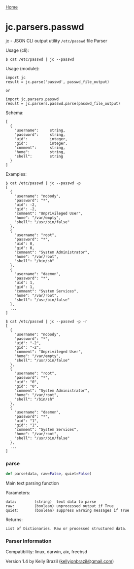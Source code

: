 [Home](https://kellyjonbrazil.github.io/jc/)
<a id="jc.parsers.passwd"></a>

# jc.parsers.passwd

jc - JSON CLI output utility `/etc/passwd` file Parser

Usage (cli):

    $ cat /etc/passwd | jc --passwd

Usage (module):

    import jc
    result = jc.parse('passwd', passwd_file_output)

    or

    import jc.parsers.passwd
    result = jc.parsers.passwd.parse(passwd_file_output)

Schema:

    [
      {
        "username":     string,
        "password":     string,
        "uid":          integer,
        "gid":          integer,
        "comment":      string,
        "home":         string,
        "shell":        string
      }
    ]

Examples:

    $ cat /etc/passwd | jc --passwd -p
    [
      {
        "username": "nobody",
        "password": "*",
        "uid": -2,
        "gid": -2,
        "comment": "Unprivileged User",
        "home": "/var/empty",
        "shell": "/usr/bin/false"
      },
      {
        "username": "root",
        "password": "*",
        "uid": 0,
        "gid": 0,
        "comment": "System Administrator",
        "home": "/var/root",
        "shell": "/bin/sh"
      },
      {
        "username": "daemon",
        "password": "*",
        "uid": 1,
        "gid": 1,
        "comment": "System Services",
        "home": "/var/root",
        "shell": "/usr/bin/false"
      },
      ...
    ]

    $ cat /etc/passwd | jc --passwd -p -r
    [
      {
        "username": "nobody",
        "password": "*",
        "uid": "-2",
        "gid": "-2",
        "comment": "Unprivileged User",
        "home": "/var/empty",
        "shell": "/usr/bin/false"
      },
      {
        "username": "root",
        "password": "*",
        "uid": "0",
        "gid": "0",
        "comment": "System Administrator",
        "home": "/var/root",
        "shell": "/bin/sh"
      },
      {
        "username": "daemon",
        "password": "*",
        "uid": "1",
        "gid": "1",
        "comment": "System Services",
        "home": "/var/root",
        "shell": "/usr/bin/false"
      },
      ...
    ]

<a id="jc.parsers.passwd.parse"></a>

### parse

```python
def parse(data, raw=False, quiet=False)
```

Main text parsing function

Parameters:

    data:        (string)  text data to parse
    raw:         (boolean) unprocessed output if True
    quiet:       (boolean) suppress warning messages if True

Returns:

    List of Dictionaries. Raw or processed structured data.

### Parser Information
Compatibility:  linux, darwin, aix, freebsd

Version 1.4 by Kelly Brazil (kellyjonbrazil@gmail.com)
